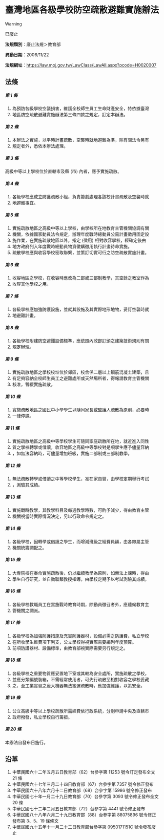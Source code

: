 # 臺灣地區各級學校防空疏散避難實施辦法


> [!WARNING]
> 已廢止


**法規類別**：廢止法規＞教育部

**異動日期**：2006/11/22  

**法規網址**：https://law.moj.gov.tw/LawClass/LawAll.aspx?pcode=H0020007



## 法條
##### 第 1 條
1. 為預防各級學校空襲損害，維護全校師生員工生命財產安全，特依據臺灣
1. 地區防空疏散避難實施辦法第三條四款之規定，訂定本辦法。

##### 第 2 條
1. 本辦法之實施，以平時計畫疏散，空襲時就地避難為準，除有關法令另有
1. 規定者外，悉依本辦法處理。

##### 第 3 條
高級中等以上學校位於直轄市及縣 (市) 內者，應予實施疏散。

##### 第 4 條
1. 各級學校應成立防護疏散小組，負責籌劃處理各該校計畫疏散及空襲時就
1. 地避難事宜。

##### 第 5 條
1. 實施疏散地區之高級中等以上學校，由學校所在地教育主管機關協調有關
1. 機關，依據國家動員法令規定，辦理年度戰時總動員公需計畫徵用固定設
1. 施作業，在實施疏散地區以外，指定 (徵用) 相對收容學校，經確定後由
1. 地方政府列入年度戰時總動員物資徵購徵用執行計畫待命實施。
1. 疏散學校應與收容學校密取聯繫，並策訂切實可行之防空疏散實施計畫。

##### 第 6 條
1. 收容地區之學校，在收容時應改為二部或三部制教學，其空餘之教室作為
1. 收容其他學校之用。

##### 第 7 條
1. 各級學校應加強防護設施，並就其設施及其實際地形地物，妥訂空襲時就
1. 地避難計畫。

##### 第 8 條
1. 各級學校附建防空避難設備標準，應依照內政部訂頒之建築技術規則有關
1. 規定辦理。

##### 第 9 條
1. 實施疏散地區之學校校址位於郊區，校舍係二層以上鋼筋混凝土建築，且
1. 有足夠容納全校師生員工之避難處所或天然場所者，得報請教育主管機關
1. 核准，暫緩實施疏散。

##### 第 10 條
1. 實施疏散地區之國民中小學學生以隨同家長或監護人疏散為原則，必要時
1. 一律停課。

##### 第 11 條
1. 實施疏散地區之高級中等學校學生可隨同家庭疏散所在地，就近進入同性
1. 質之學校轉學或借讀，收容地區之高級中等學校對是項學生應予儘量容納
1. ，如無法容納時，可儘量增加班級，實施二部制或三部制教學。

##### 第 12 條
1. 無法疏散轉學或借讀之中等學校學生，准在家自習，由學校定期舉行考試
1. ，測驗其成績。

##### 第 13 條
1. 實施戰時教學，其教學科目及每週教學時數，可酌予減少，得由教育主管
1. 機關視當時實際情況決定，另以行政命令規定之。

##### 第 14 條
1. 各級學校，因轉學或借讀之學生，而增減班級之經費員額，由各隸屬主管
1. 機關統籌調配之。

##### 第 15 條
1. 大專院校在奉命實施疏散後，仍以繼續教學為原則，如無法上課時，得由
1. 學生自行研究，並自動聯繫教授指導，由學校定期予以考試測驗其成績。

##### 第 16 條
1. 各級學校教職員工在實施戰時教育時期，除動員徵召者外，應聽候教育主
1. 管機關之調派。

##### 第 17 條
1. 各級學校為加強防護措施及充實防護器材，設備必需之防護費，私立學校
1. 在所收學生雜費項下列支，公立學校得視實際需要編列年度預算。
1. 前項防護器材、設備標準，由教育部視實際需要另行規定之。

##### 第 18 條
1. 各級學校之重要物質應妥置地下室或其較為安全處所，實施疏散之學校，
1. 並應分類編號裝箱，不需經常使用者，可先行疏散至相對收容之學校妥藏
1. 之，至工業實習之龐大機器無法搬運疏散時，應加強維護，以策安全。

##### 第 19 條
1. 公立高級中等以上學校疏散所需經費依行政系統，分別申請中央及直轄市
1. 政府撥發，私立學校自行籌措。

##### 第 20 條
本辦法自發布日施行。

## 沿革
1. 中華民國六十二年五月五日教育部（62）台參字第 11253  號令訂定發布全文 21 條
1. 中華民國六十七年三月二十四日教育部（67）台參字第 7357 號令修正發布
1. 中華民國六十八年六月十二日教育部（68）台參字第 15986  號令修正發布
1. 中華民國七十年一月二十九日教育部（70）台參字第 3093 號令修正發布全文 20 條
1. 中華民國七十二年二月五日教育部（72）台參字第 4441 號令修正發布
1. 中華民國八十八年六月二十九日教育部（88）台參字第 88075896 號令修正發布第 3、5、19 條條文
1. 中華民國九十五年十一月二十二日教育部台參字第 0950171151C  號令發布廢止
